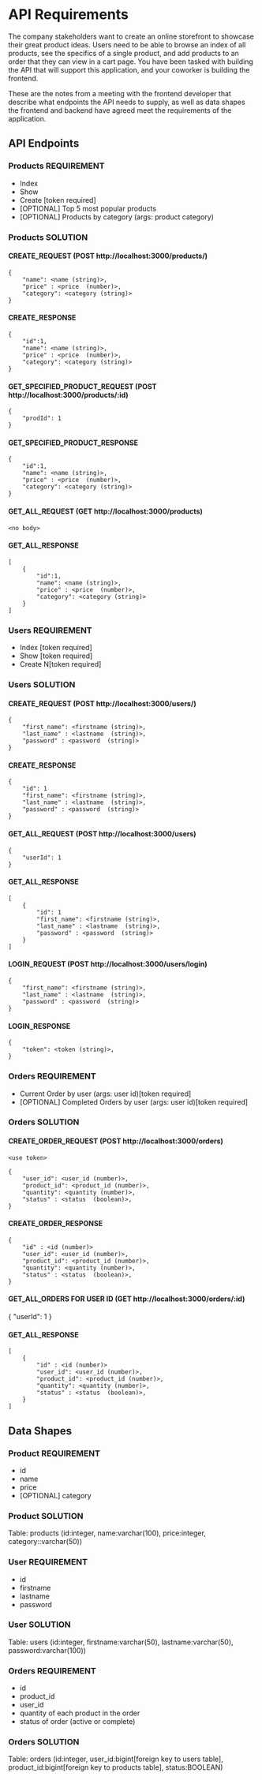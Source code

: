 # API Requirements
The company stakeholders want to create an online storefront to showcase their great product ideas. Users need to be able to browse an index of all products, see the specifics of a single product, and add products to an order that they can view in a cart page. You have been tasked with building the API that will support this application, and your coworker is building the frontend.

These are the notes from a meeting with the frontend developer that describe what endpoints the API needs to supply, as well as data shapes the frontend and backend have agreed meet the requirements of the application. 

## API Endpoints
### Products REQUIREMENT
- Index 
- Show
- Create [token required]
- [OPTIONAL] Top 5 most popular products 
- [OPTIONAL] Products by category (args: product category)

### Products SOLUTION
#### CREATE_REQUEST (POST http://localhost:3000/products/)

```
{
    "name": <name (string)>,
    "price" : <price  (number)>,
    "category": <category (string)>
}
```
#### CREATE_RESPONSE

```
{
    "id":1,
    "name": <name (string)>,
    "price" : <price  (number)>,
    "category": <category (string)>
}
```

#### GET_SPECIFIED_PRODUCT_REQUEST (POST http://localhost:3000/products/:id)
```
{
    "prodId": 1
}
```

#### GET_SPECIFIED_PRODUCT_RESPONSE

```
{
    "id":1,
    "name": <name (string)>,
    "price" : <price  (number)>,
    "category": <category (string)>
}
```

#### GET_ALL_REQUEST (GET http://localhost:3000/products)
```
<no body>
```

#### GET_ALL_RESPONSE

```
[
    {
        "id":1,
        "name": <name (string)>,
        "price" : <price  (number)>,
        "category": <category (string)>
    }
]
```

### Users REQUIREMENT
- Index [token required]
- Show [token required]
- Create N[token required]

### Users SOLUTION
#### CREATE_REQUEST (POST http://localhost:3000/users/)
```
{
    "first_name": <firstname (string)>,
    "last_name" : <lastname  (string)>,
    "password" : <password  (string)>
}
```

#### CREATE_RESPONSE
```
{
    "id": 1
    "first_name": <firstname (string)>,
    "last_name" : <lastname  (string)>,
    "password" : <password  (string)>
}
```

#### GET_ALL_REQUEST (POST http://localhost:3000/users)

```
{
    "userId": 1
}
```

#### GET_ALL_RESPONSE

```
[
    {
        "id": 1
        "first_name": <firstname (string)>,
        "last_name" : <lastname  (string)>,
        "password" : <password  (string)>
    }
]
```

#### LOGIN_REQUEST (POST http://localhost:3000/users/login)

```
{
    "first_name": <firstname (string)>,
    "last_name" : <lastname  (string)>,
    "password" : <password  (string)>
}
```

#### LOGIN_RESPONSE

```
{
    "token": <token (string)>,
}
```

### Orders REQUIREMENT
- Current Order by user (args: user id)[token required]
- [OPTIONAL] Completed Orders by user (args: user id)[token required]

### Orders SOLUTION
#### CREATE_ORDER_REQUEST (POST http://localhost:3000/orders)
```
<use token>
```

```
{
    "user_id": <user_id (number)>,
    "product_id": <product_id (number)>,
    "quantity": <quantity (number)>,
    "status" : <status  (boolean)>,
}
```

#### CREATE_ORDER_RESPONSE

```
{
    "id" : <id (number)>
    "user_id": <user_id (number)>,
    "product_id": <product_id (number)>,
    "quantity": <quantity (number)>,
    "status" : <status  (boolean)>,
}
```

#### GET_ALL_ORDERS FOR USER ID (GET http://localhost:3000/orders/:id)

{
    "userId": 1
}

#### GET_ALL_RESPONSE

```
[
    {
        "id" : <id (number)>
        "user_id": <user_id (number)>,
        "product_id": <product_id (number)>,
        "quantity": <quantity (number)>,
        "status" : <status  (boolean)>,
    }
]
```

## Data Shapes
### Product REQUIREMENT
-  id
- name
- price
- [OPTIONAL] category

### Product SOLUTION
Table: products (id:integer, name:varchar(100), price:integer, category::varchar(50))

### User REQUIREMENT
- id
- firstname
- lastname
- password

### User SOLUTION
Table: users (id:integer, firstname:varchar(50), lastname:varchar(50), password:varchar(100))


### Orders REQUIREMENT
- id
- product_id
- user_id
- quantity of each product in the order
- status of order (active or complete)

### Orders SOLUTION
Table: orders (id:integer, user_id:bigint[foreign key to users table], product_id:bigint[foreign key to products table], status:BOOLEAN)


